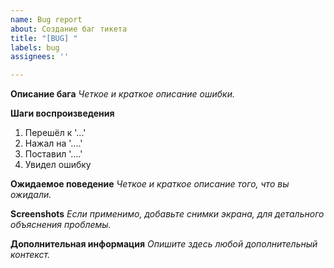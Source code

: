 ```yaml
---
name: Bug report
about: Создание баг тикета
title: "[BUG] "
labels: bug
assignees: ''

---
```


**Описание бага**
_Четкое и краткое описание ошибки._

**Шаги воспроизведения**
1. Перешёл к '...'
2. Нажал на '....'
3. Поставил '....'
4. Увидел ошибку

**Ожидаемое поведение**
_Четкое и краткое описание того, что вы ожидали._

**Screenshots**
_Если применимо, добавьте снимки экрана, для детального объяснения проблемы._

**Дополнительная информация**
_Опишите здесь любой дополнительный контекст._